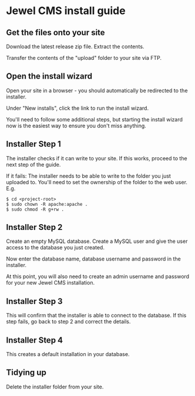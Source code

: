 # Jewel CMS install guide

## Get the files onto your site

Download the latest release zip file. Extract the contents.

Transfer the contents of the "upload" folder to your site via FTP.

## Open the install wizard

Open your site in a browser - you should automatically be redirected to the installer.

Under "New installs", click the link to run the install wizard.

You'll need to follow some additional steps, but starting the install wizard now is the easiest way to ensure you don't miss anything.

## Installer Step 1

The installer checks if it can write to your site. If this works, proceed to the next step of the guide.

If it fails: The installer needs to be able to write to the folder you just uploaded to. You'll need to set the ownership of the folder to the web user. E.g.

    $ cd <project-root>
    $ sudo chown -R apache:apache .
    $ sudo chmod -R g+rw .

## Installer Step 2

Create an empty MySQL database. Create a MySQL user and give the user access to the database you just created.

Now enter the database name, database username and password in the installer.

At this point, you will also need to create an admin username and password for your new Jewel CMS installation.

## Installer Step 3

This will confirm that the installer is able to connect to the database. If this step fails, go back to step 2 and correct the details.

## Installer Step 4

This creates a default installation in your database.

## Tidying up

Delete the installer folder from your site.
